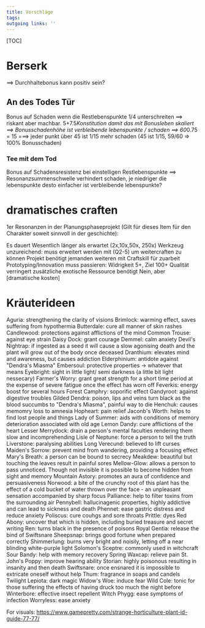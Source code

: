 ```yaml
---
title: Vorschläge  
tags:   
outgoing links: ''  
---
```

[TOC]



# Berserk
==> Durchhaltebonus kann positiv sein?
## An des Todes Tür 
 Bonus auf Schaden wenn die Restlebenspunkte 1/4 unterschreiten
==> riskant aber machbar. 5+7.5*Konstitution damit das mit Bonusleben skaliert
==> Bonusschadenhöhe ist verbleibende lebenspunkte / schaden 
==> 60*0.75 =  15 ===> jeder punkt über 45 ist 1/15 mehr schaden (45 ist 1/15, 59/60 => 100% Bonusschaden)
### Tee mit dem Tod
 Bonus auf Schadensresistenz bei einstelligen Restlebenspunkte
==> Resonanzsummenschwelle verhindert schaden, je niedriger die lebenspunkte desto einfacher ist verbleibende lebenspunkte?



# dramatisches craften

1er Resonanzen in der Planungsphaseprojekt (Gilt für dieses Item für den Charakter soweit sinnvoll in der geschichte):

Es dauert Wesentlich länger als erwartet (2x,10x,50x, 250x)
Werkzeug unzureichend: muss erweitert werden mit (Q2-5) um weitercraften zu können
Projekt benötigt jemanden weiteren mit Craftskill für zuarbeit
Prototyping/Innovation muss passieren: Widrigkeit 5+, Ziel 100+
Qualität verringert
zusätzliche exotische Ressource benötigt
Nein, aber [dramatische kosten]



# Kräuterideen
Aguria: strengthening the clarity of visions
Brimlock: warming effect, saves suffering from hypothermia
Butterdale: cure all manner of skin rashes
Candlewood: protections against afflictions of the mind
Common Trouse: against eye strain
Daisy Dock: grant courage
Demmel: calm anxiety
Devil's Nightrap: if ingested as a seed it will cause a slow agonising death and the plant will grow out of the body once deceased
Dranthium: elevates mind and awareness, but causes addiction
Elderphinium: antidote against "Dendra's Miasma"
Embersoul: protective properties -> whatever that means
Eyebright: sight in little light/ semi darkness (a little bit light nessecary)
Farmer's Worry: grant great strength for a short time period at the expense of severe fatigue once the effect has worn off
Feverkis: energy boost for several hours
Forest Camphry: soporific effect
Gandyroot: against digestive troubles
Gilded Dendra: poison, lips and veins turn black as the blood succumbs to "Dendra's Miasma", painful way to die
Henchuk: causes memomry loss to amnesia
Hopheart: pain relief
Jaconb's Worth: helps to find lost people and things
Lady of Summer: aids with conditions of memory deterioration associated with old age
Lemon Dandy: cure afflictions of the heart
Lesser Merrydock: drain a person's mental faculties rendering them slow and incomprehending
Lisle of Neptune: force a person to tell the truth
Liverstone: paralysing abilities
Long Verecund: believed to lift curses
Maiden's Sorrow: prevent mind from wandering, providing a focusing effect
Mary's Breath: a person can be bound to secrecy
Meakdew: beautiful but touching the leaves result in painful sores
Mellow-Glow: allows a person to pass unnoticed. Though not invisible it is possible to become hidden from sight and memory
Mountain Astory: promotes an aura of confidence and persuasiveness
Norwood: a bite of the crunchy root of this plant has the effect of a cold bucket of water thrown over the face - an unpleasant sensation accompanied by sharp focus
Palliance: help to filter toxins from the surrounding air
Pennybell: hallucinagenic properties, highly addictive and can lead to sickness and death
Phennet: ease gastric distress and reduce anxiety
Poliscus: cure couhgs and sore throats
Prittle: dyes
Red Abony: uncover that which is hidden, including buried treasure and secret writing
Ren: turns black in the presence of poisons
Royal Gentia: release the bind of Swiftsnare
Sheepsnap: brings good fortune when prepared correctly
Shimmerlung: burns very bright and noisily, letting off a near blinding white-purple light
Solomon's Sceptre: commonly used in witchcraft
Sour Bandy: help with memory recovery
Spring Waxcap: relieve pain
St. John's Poppy: improve hearing ability
Storian: highly poisonous resulting in insanity and then death
Swiftsnare: once ensnared it is impossible to extricate oneself without help
Thum: fragrance in soaps and candels
Twilight Lepiota: dark magic
Widow's Woe: induce fear
Wild Cole: tonic for those suffering the effects of having druck too much the night before
Winterbore: effective insect repellent
Witch Phygg: ease symptoms of infection
Worryless: ease anxiety



For visuals: 
https://www.gamepretty.com/strange-horticulture-plant-id-guide-77-77/

